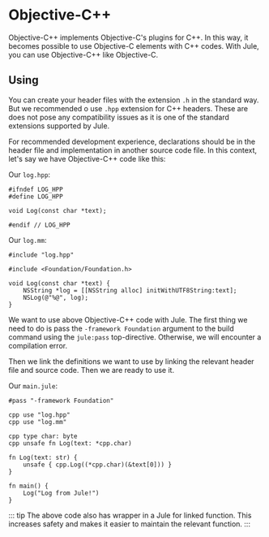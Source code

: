 # Objective-C++

Objective-C++ implements Objective-C's plugins for C++. In this way, it becomes possible to use Objective-C elements with C++ codes. With Jule, you can use Objective-C++ like Objective-C.

## Using

You can create your header files with the extension `.h` in the standard way. But we recommended o use `.hpp` extension for C++ headers. These are does not pose any compatibility issues as it is one of the standard extensions supported by Jule.

For recommended development experience, declarations should be in the header file and implementation in another source code file. In this context, let's say we have Objective-C++ code like this:

Our `log.hpp`:
```objective-cpp
#ifndef LOG_HPP
#define LOG_HPP

void Log(const char *text);

#endif // LOG_HPP
```

Our `log.mm`:
```objective-cpp
#include "log.hpp"

#include <Foundation/Foundation.h>

void Log(const char *text) {
    NSString *log = [[NSString alloc] initWithUTF8String:text];
    NSLog(@"%@", log);
}
```

We want to use above Objective-C++ code with Jule. The first thing we need to do is pass the `-framework Foundation` argument to the build command using the `jule:pass` top-directive. Otherwise, we will encounter a compilation error.

Then we link the definitions we want to use by linking the relevant header file and source code. Then we are ready to use it.

Our `main.jule`:
```jule
#pass "-framework Foundation"

cpp use "log.hpp"
cpp use "log.mm"

cpp type char: byte
cpp unsafe fn Log(text: *cpp.char)

fn Log(text: str) {
    unsafe { cpp.Log((*cpp.char)(&text[0])) }
}

fn main() {
    Log("Log from Jule!")
}
```

::: tip
The above code also has wrapper in a Jule for linked function. This increases safety and makes it easier to maintain the relevant function.
:::

